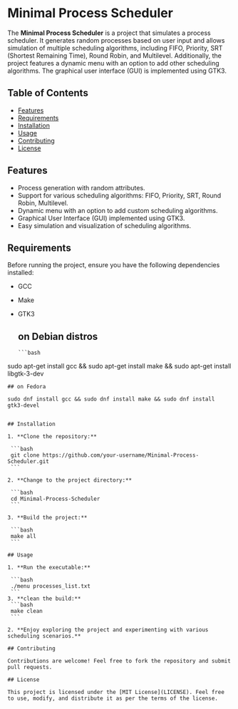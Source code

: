 # Minimal Process Scheduler

The **Minimal Process Scheduler** is a project that simulates a process scheduler. It generates random processes based on user input and allows simulation of multiple scheduling algorithms, including FIFO, Priority, SRT (Shortest Remaining Time), Round Robin, and Multilevel. Additionally, the project features a dynamic menu with an option to add other scheduling algorithms. The graphical user interface (GUI) is implemented using GTK3.

## Table of Contents
- [Features](#features)
- [Requirements](#requirements)
- [Installation](#installation)
- [Usage](#usage)
- [Contributing](#contributing)
- [License](#license)

## Features

- Process generation with random attributes.
- Support for various scheduling algorithms: FIFO, Priority, SRT, Round Robin, Multilevel.
- Dynamic menu with an option to add custom scheduling algorithms.
- Graphical User Interface (GUI) implemented using GTK3.
- Easy simulation and visualization of scheduling algorithms.

## Requirements

Before running the project, ensure you have the following dependencies installed:

- GCC
- Make
- GTK3

  ## on Debian distros
      ```bash
sudo apt-get install gcc && sudo apt-get install make && sudo apt-get install libgtk-3-dev
   ```
  ## on Fedora

sudo dnf install gcc && sudo dnf install make && sudo dnf install gtk3-devel


## Installation

1. **Clone the repository:**

    ```bash
    git clone https://github.com/your-username/Minimal-Process-Scheduler.git
    ```

2. **Change to the project directory:**

    ```bash
    cd Minimal-Process-Scheduler
    ```

3. **Build the project:**

    ```bash
    make all
    ```

## Usage

1. **Run the executable:**

    ```bash
    ./menu processes_list.txt
    ```
3. **clean the build:**
    ```bash
    make clean
    ```  

2. **Enjoy exploring the project and experimenting with various scheduling scenarios.**

## Contributing

Contributions are welcome! Feel free to fork the repository and submit pull requests.

## License

This project is licensed under the [MIT License](LICENSE). Feel free to use, modify, and distribute it as per the terms of the license.
